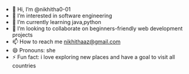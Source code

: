 - 👋 Hi, I’m @nikhitha0-01
- 👀 I’m interested in software engineering
- 🌱 I’m currently learning java,python
- 💞️ I’m looking to collaborate on beginners-friendly web development projects
- 📫 How to reach me nikhithaaz@gmail.com
- 😄 Pronouns: she
- ⚡ Fun fact: i love exploring new places and have a goal to visit all countries

<!---
nikhitha0-01/nikhitha0-01 is a ✨ special ✨ repository because its `README.md` (this file) appears on your GitHub profile.
You can click the Preview link to take a look at your changes.
--->

